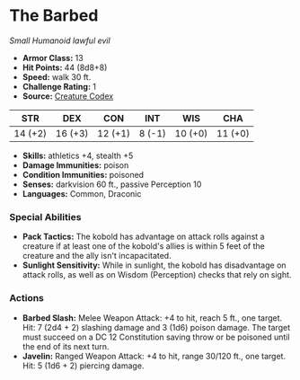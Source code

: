 # The Barbed

*Small* *Humanoid* *lawful evil*

- **Armor Class:** 13
- **Hit Points:** 44 (8d8+8)
- **Speed:** walk 30 ft.
- **Challenge Rating:** 1
- **Source:** [Creature Codex](https://koboldpress.com/kpstore/product/creature-codex-for-5th-edition-dnd/)

| STR | DEX | CON | INT | WIS | CHA |
| --- | --- | --- | --- | --- | --- |
| 14 (+2) | 16 (+3) | 12 (+1) | 8 (-1) | 10 (+0) | 11 (+0) |

- **Skills:** athletics +4, stealth +5
- **Damage Immunities:** poison
- **Condition Immunities:** poisoned
- **Senses:** darkvision 60 ft., passive Perception 10
- **Languages:** Common, Draconic
### Special Abilities
- **Pack Tactics:** The kobold has advantage on attack rolls against a creature if at least one of the kobold's allies is within 5 feet of the creature and the ally isn't incapacitated.
- **Sunlight Sensitivity:** While in sunlight, the kobold has disadvantage on attack rolls, as well as on Wisdom (Perception) checks that rely on sight.
### Actions
- **Barbed Slash:** Melee Weapon Attack: +4 to hit, reach 5 ft., one target. Hit: 7 (2d4 + 2) slashing damage and 3 (1d6) poison damage. The target must succeed on a DC 12 Constitution saving throw or be poisoned until the end of its next turn.
- **Javelin:** Ranged Weapon Attack: +4 to hit, range 30/120 ft., one target. Hit: 5 (1d6 + 2) piercing damage.

